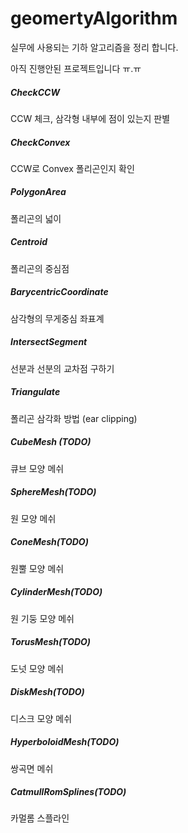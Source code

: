 # geomertyAlgorithm
실무에 사용되는 기하 알고리즘을 정리 합니다.

아직 진행안된 프로젝트입니다 ㅠ.ㅠ


##### CheckCCW
CCW 체크, 삼각형 내부에 점이 있는지 판별

##### CheckConvex
CCW로 Convex 폴리곤인지 확인

##### PolygonArea
폴리곤의 넓이

##### Centroid
폴리곤의 중심점

##### BarycentricCoordinate
삼각형의 무게중심 좌표계

##### IntersectSegment
선분과 선분의 교차점 구하기

##### Triangulate
폴리곤 삼각화 방법 (ear clipping)

##### CubeMesh (TODO)
큐브 모양 메쉬

##### SphereMesh(TODO)
원 모양 메쉬

##### ConeMesh(TODO)
원뿔 모양 메쉬

##### CylinderMesh(TODO)
원 기둥 모양 메쉬

##### TorusMesh(TODO)
도넛 모양 메쉬

##### DiskMesh(TODO)
디스크 모양 메쉬

##### HyperboloidMesh(TODO)
쌍곡면 메쉬

##### CatmullRomSplines(TODO)
카멀롬 스플라인

